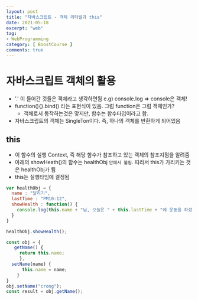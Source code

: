 ```yaml
---
layout: post
title: "자바스크립트 - 객체 리터럴과 this"
date: 2021-05-18
excerpt: "web"
tag:
- WebProgramming
category: [ BoostCourse ]
comments: true
---
```


# 자바스크립트 객체의 활용

- '.' 이 들어간 것들은 객체라고 생각하면됨 e.g) console.log => console은 객체!
- function(){}.bind() 라는 표현식이 있음. 그럼 function은 그럼 객체인가?
    - 객체로서 동작하는것은 맞지만, 함수는 함수타입이라고 함.
- 자바스크립트의 객체는 SingleTon이다. 즉, 하나의 객체를 반환하게 되어있음

## this

- 이 함수의 실행 Context, 즉 해당 함수가 참조하고 있는 객체의 참조지점을 알려줌
- 아래의 showHeath()의 함수는 healthObj `안에서 불림`. 따라서 this가 가리키는 것은 healthObj가 됨
- this는 실행타임에 결정됨

```js
var healthObj = {
  name : "달리기",
  lastTime : "PM10:12",
  showHealth : function() {
    console.log(this.name + "님, 오늘은 " + this.lastTime + "에 운동을 하셨네요");
  }
}

healthObj.showHealth();
```

```js
const obj = {
   getName() {
     return this.name;
     },
  setName(name) {
      this.name = name;
    }
}
obj.setName("crong");
const result = obj.getName();
```





